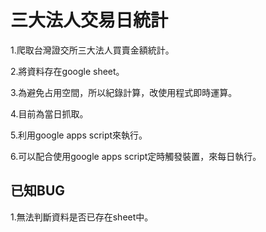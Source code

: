 # 三大法人交易日統計
1.爬取台灣證交所三大法人買賣金額統計。

2.將資料存在google sheet。

3.為避免占用空間，所以紀錄計算，改使用程式即時運算。

4.目前為當日抓取。

5.利用google apps script來執行。

6.可以配合使用google apps script定時觸發裝置，來每日執行。

## 已知BUG
1.無法判斷資料是否已存在sheet中。


